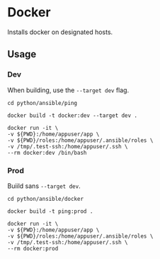 # Docker

Installs docker on designated hosts. 

## Usage

### Dev

When building, use the `--target dev` flag. 

```
cd python/ansible/ping
```
```
docker build -t docker:dev --target dev .
```

```
docker run -it \
-v ${PWD}:/home/appuser/app \
-v ${PWD}/roles:/home/appuser/.ansible/roles \
-v /tmp/.test-ssh:/home/appuser/.ssh \
--rm docker:dev /bin/bash
```

### Prod

Buiild sans `--target dev`.

```
cd python/ansible/docker
```
```
docker build -t ping:prod .
```
```
docker run -it \
-v ${PWD}:/home/appuser/app \
-v ${PWD}/roles:/home/appuser/.ansible/roles \
-v /tmp/.test-ssh:/home/appuser/.ssh \
--rm docker:prod
```